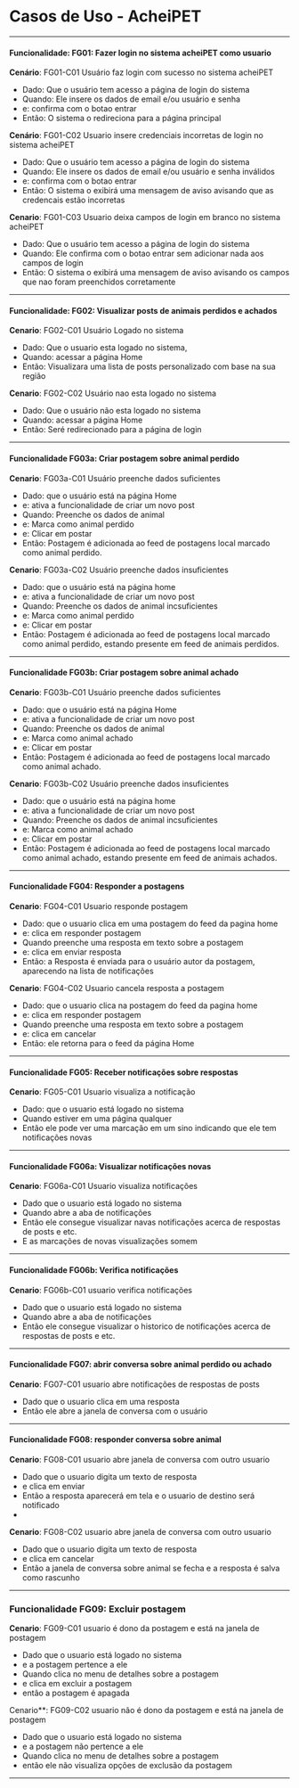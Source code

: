 # Casos de Uso - AcheiPET

-----
#### Funcionalidade: FG01: Fazer login no sistema acheiPET como usuario

**Cenário**: FG01-C01 Usuário faz login com sucesso no sistema acheiPET
* Dado: Que o usuário tem acesso a página de login do sistema
* Quando: Ele insere os dados de email e/ou usuário e senha
* e: confirma com o botao entrar
* Então: O sistema o redireciona para a página principal

**Cenário**: FG01-C02 Usuario insere credenciais incorretas de login no sistema acheiPET
* Dado: Que o usuário tem acesso a página de login do sistema
* Quando: Ele insere os dados de email e/ou usuário e senha inválidos
* e: confirma com o botao entrar
* Então: O sistema o exibirá uma mensagem de aviso avisando que as credencais estão incorretas

**Cenario**: FG01-C03 Usuario deixa campos de login em branco no sistema acheiPET
* Dado: Que o usuário tem acesso a página de login do sistema
* Quando: Ele  confirma com o botao entrar sem adicionar nada aos campos de login
* Então: O sistema o exibirá uma mensagem de aviso avisando os campos que nao foram preenchidos corretamente

-----
#### Funcionalidade: FG02: Visualizar posts de animais perdidos e achados

**Cenario**: FG02-C01 Usuário Logado no sistema
* Dado: Que o usuario esta logado no sistema,
* Quando: acessar a página Home
* Então: Visualizara uma lista de posts personalizado com base na sua região

**Cenario**: FG02-C02 Usuário nao esta logado no sistema
* Dado: Que o usuário não esta logado no sistema
* Quando: acessar a página Home
* Então: Seré redirecionado para a página de login

-----


#### Funcionalidade FG03a: Criar postagem sobre animal perdido

**Cenario**: FG03a-C01 Usuário preenche dados suficientes
* Dado: que o usuário está na página Home
* e: ativa a funcionalidade de criar um novo post
* Quando: Preenche os dados de animal
* e: Marca como animal perdido
* e: Clicar em postar
* Então: Postagem é adicionada ao feed de postagens local marcado como animal perdido.

**Cenario**: FG03a-C02 Usuário preenche dados insuficientes
* Dado: que o usuário está na página home
* e: ativa a funcionalidade de criar um novo post
* Quando: Preenche os dados de animal incsuficientes
* e: Marca como animal perdido
* e: Clicar em postar
* Então: Postagem é adicionada ao feed de postagens local marcado como animal perdido, estando presente em feed de animais perdidos.

-----
#### Funcionalidade FG03b: Criar postagem sobre animal achado

**Cenario**: FG03b-C01 Usuário preenche dados suficientes
* Dado: que o usuário está na página Home
* e: ativa a funcionalidade de criar um novo post
* Quando: Preenche os dados de animal
* e: Marca como animal achado
* e: Clicar em postar
* Então: Postagem é adicionada ao feed de postagens local marcado como animal achado.

**Cenario**: FG03b-C02 Usuário preenche dados insuficientes
* Dado: que o usuário está na página home
* e: ativa a funcionalidade de criar um novo post
* Quando: Preenche os dados de animal incsuficientes
* e: Marca como animal achado
* e: Clicar em postar
* Então: Postagem é adicionada ao feed de postagens local marcado como animal achado, estando presente em feed de animais achados.

-----
#### Funcionalidade FG04: Responder a postagens

**Cenario**: FG04-C01 Usuario responde postagem 
* Dado: que o usuario clica em uma postagem do feed da pagina home
* e: clica em responder postagem
* Quando preenche uma resposta em texto sobre a postagem
* e: clica em enviar resposta
* Então: a Resposta é enviada para o usuário autor da postagem, aparecendo na lista de notificações


**Cenario**: FG04-C02 Usuario cancela resposta a postagem
* Dado: que o usuario clica na postagem do feed da pagina home
* e: clica em responder postagem
* Quando preenche uma resposta em texto sobre a postagem
* e: clica em cancelar
* Então: ele retorna para o feed da página Home

-----
#### Funcionalidade FG05: Receber notificações sobre respostas

**Cenario**: FG05-C01 Usuario visualiza a notificação
* Dado: que o usuario está logado no sistema
* Quando estiver em uma página qualquer
* Então ele pode ver uma marcação em um sino indicando que ele tem notificações novas

-----
#### Funcionalidade FG06a: Visualizar notificações novas 
**Cenario**: FG06a-C01 Usuario visualiza notificações
* Dado que o usuario está logado no sistema
* Quando abre a aba de notificações
* Então ele consegue visualizar navas notificações acerca de respostas de posts e etc.
* E as marcações de novas visualizações somem

-----
#### Funcionalidade FG06b: Verifica notificações
**Cenario**: FG06b-C01 usuario verifica notificações
* Dado que o usuario está logado no sistema
* Quando abre a aba de notificações
* Então ele consegue visualizar o historico de notificações acerca de respostas de posts e etc.

-----
#### Funcionalidade FG07: abrir conversa sobre animal perdido ou achado
**Cenario**: FG07-C01 usuario abre notificações de respostas de posts
* Dado que o usuario clica em uma resposta
* Então ele abre a janela de conversa com o usuário

-----
#### Funcionalidade FG08: responder conversa sobre animal
**Cenario**: FG08-C01 usuario abre janela de conversa com outro usuario
* Dado que o usuario digita um texto de resposta
* e clica em enviar
* Então a resposta aparecerá em tela e o usuario de destino será notificado
* 
**Cenario**: FG08-C02 usuario abre janela de conversa com outro usuario
* Dado que o usuario digita um texto de resposta
* e clica em cancelar
* Então a janela de conversa sobre animal se fecha e a resposta é salva como rascunho
-----

### Funcionalidade FG09: Excluir postagem
**Cenario**: FG09-C01 usuario é dono da postagem e está na janela de postagem
* Dado que o usuario está logado no sistema
* e a postagem pertence a ele
* Quando clica no menu de detalhes sobre a postagem
* e clica em excluir a postagem
* então a postagem é apagada

Cenario**: FG09-C02 usuario não é dono da postagem e está na janela de postagem
* Dado que o usuario está logado no sistema
* e a postagem não pertence a ele
* Quando clica no menu de detalhes sobre a postagem
* então ele não visualiza opções de exclusão da postagem

-----
